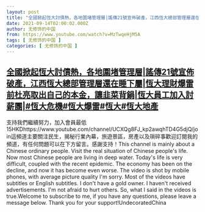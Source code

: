 ```yaml
---
layout: post
title: "全國掀起恆大討債熱，各地圍堵管理層|謠傳21號宣佈破產，江西恆大總部管理層還在睡下屬|恆大理財爆雷前杜亮取出自己的本金，讓韭菜背鍋|恆大員工加入討薪團|#恆大危機#恆大爆雷#恆大#恆大地產"
date: 2021-09-14T02:00:02.000Z
author: 无修饰的中国
from: https://www.youtube.com/watch?v=MzTwqeHjM5A
tags: [ 无修饰的中国 ]
categories: [ 无修饰的中国 ]
---
```

<!--1631584802000-->
[全國掀起恆大討債熱，各地圍堵管理層|謠傳21號宣佈破產，江西恆大總部管理層還在睡下屬|恆大理財爆雷前杜亮取出自己的本金，讓韭菜背鍋|恆大員工加入討薪團|#恆大危機#恆大爆雷#恆大#恆大地產](https://www.youtube.com/watch?v=MzTwqeHjM5A)
------

<div>
支持我們繼續努力，加入會員最低15HKDhttps://www.youtube.com/channel/UCXQg8FJ_kp2awqhTD4G5djQ/join這頻道主要關注民生，揭秘行業內幕，旅遊景區，房產以及瑣碎事歡迎訂閱我的頻道，有任何問題可以在下方留言。感謝支持！This channel is mainly about a Chinese ordinary people. Visit the real situation of Chinese people's life. Now most Chinese people are living in deep water. Today's life is very difficult, coupled with the recent epidemic. The economy has been on the decline, and now it has become even worse. The video is shot by mobile phones, with average picture quality I'm sorry. Most of the videos have subtitles or English subtitles. I don't have a gold owner. I haven't received advertisements. I'm not afraid to hurt others. So, what I said in the videos is true.Welcome to subscribe to me, if you have any questions, please leave a message below. Thank you for your support!UndecoratedChina
</div>
